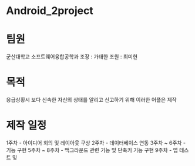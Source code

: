 # Android_2project

# 팀원
군산대학교 소프트웨어융합공학과
조장 : 가태한
조원 : 최미현

# 목적
응급상황시 보다 신속한 자신의 상태를 알리고 신고하기 위해 이러한 어플은 제작

# 제작 일정
 1주차 - 아이디어 회의 및 레이아웃 구상
 2주차 - 데이터베이스 연동
 3주차 ~ 6주차 - 기능 구현
 5주차 ~ 8주차 - 백그라운드 관련 기능 및 단축키 기능 구현
 9주차 - 앱 테스트 및 
